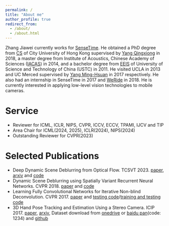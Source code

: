 ```yaml
---
permalink: /
title: "About me"
author_profile: true
redirect_from: 
  - /about/
  - /about.html
---
```


Zhang Jiawei currently works for [SenseTime](https://www.sensetime.com/en). He obtained a PhD degree from [CS](https://www.cs.cityu.edu.hk/) of City University of Hong Kong supervised by [Yang Qingxiong](https://scholar.google.com/citations?user=4WirkacAAAAJ&hl=zh-CN) in 2018, a master degree from Institute of Acoustics, Chinese Academy of Sciences ([IACAS](http://www.ioa.ac.cn/)) in 2014, and a bachelor degree from [EEIS](https://eeis.ustc.edu.cn/main.htm) of University of Science and Technology of China (USTC) in 2011. He visited UCLA in 2013 and UC Merced supervised by [Yang Ming-Hsuan](https://scholar.google.com/citations?user=p9-ohHsAAAAJ&hl=zh-CN) in 2017 respectively. He also had an internship in SenseTime in 2017 and [WeRide](https://www.weride.ai/) in 2018. He is currently interested in applying low-level vision technologies to mobile cameras.

Service
======
* Reviewer for ICML, ICLR, NIPS, CVPR, ICCV, ECCV, TPAMI, IJCV and TIP
* Area Chair for ICML(2024, 2025), ICLR(2024), NIPS(2024)
* Outstanding Reviewer for CVPR(2023)

Selected Publications
======
* Deep Dynamic Scene Deblurring from Optical Flow. TCSVT 2023. [paper](https://ieeexplore.ieee.org/document/9443198), [arxiv](https://arxiv.org/pdf/2301.07329)  and [code](https://github.com/zhjwustc/cvpr18_rnn_deblur_matcaffe)
* Dynamic Scene Deblurring using Spatially Variant Recurrent Neural Networks. CVPR 2018. [paper](https://openaccess.thecvf.com/content_cvpr_2018/papers/Zhang_Dynamic_Scene_Deblurring_CVPR_2018_paper.pdf) and [code](https://github.com/zhjwustc/cvpr18_rnn_deblur_matcaffe)
* Learning Fully Convolutional Networks for Iterative Non-blind Deconvolution. CVPR 2017. [paper](https://openaccess.thecvf.com/content_cvpr_2017/papers/Zhang_Learning_Fully_Convolutional_CVPR_2017_paper.pdf) and [testing code](https://github.com/zhjwustc/cvpr17_iter_deblur_testing_matconvnet)/[training and testing code](https://github.com/zhjwustc/cvpr17_iter_deblur_matcaffe)
* 3D Hand Pose Tracking and Estimation Using a Stereo Camera. ICIP 2017.  [paper](https://ieeexplore.ieee.org/document/8296428), [arxiv](https://arxiv.org/pdf/1610.07214), Dataset download from [onedrive](https://portland-my.sharepoint.com/personal/jiawzhang8-c_my_cityu_edu_hk/_layouts/15/onedrive.aspx?id=%2Fpersonal%2Fjiawzhang8%2Dc%5Fmy%5Fcityu%5Fedu%5Fhk%2FDocuments%2Fstereo%20hand%20pose%20dataset&ga=1)  or [baidu pan](https://pan.baidu.com/s/1Aq27-Ntyz_fqyiT-T9af0w?pwd=1234)(code: 1234) and [github](https://github.com/zhjwustc/icip17_stereo_hand_pose_dataset)

